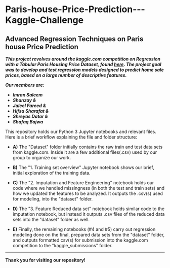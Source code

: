 # Paris-house-Price-Prediction---Kaggle-Challenge


## Advanced Regression Techniques on Paris house Price Prediction

_**This project revolves around the kaggle.com competition on Regression with a Tabular Paris Housing Price Dataset, found [here](https://www.kaggle.com/competitions/playground-series-s3e6/overview). The project goal was to develop and test regression models designed to predict home sale prices, based on a large number of descriptive features.**_

_**Our members are:**_ 
 - _**Imran Saleem**_
 - _**Shanzay &**_
 - _**Jaleel Fareed &**_
 - _**Hifsa Sharafat &**_
 - _**Shreyas Datar &**_
 - _**Shafaq Bajwa**_

This repository holds our Python 3 Jupyter notebooks and relevant files. Here is a brief workflow explaining the file and folder structure:

  - **A)** The "Dataset" folder initially contains the raw train and test data sets from kaggle.com. Inside it are a few additional files(.csv) used by our group to organize our work.
  
  - **B)** The "1. Training set overview" Jupyter notebook shows our brief, initial exploration of the training data.

  - **C)** The "2. Imputation and Feature Engineering" notebook holds our code where we handled missingness (in both the test and train sets) and how we updated the features to be analyzed. It outputs the .csv(s) used for modeling, into the "dataset" folder.

  - **D)** The "3. Feature Reduced data set" notebook holds similar code to the imputation notebook, but instead it outputs .csv files of the reduced data sets into the "dataset" folder as well.

  - **E)** Finally, the remaining notebooks (#4 and #5) carry out regression modeling done on the final, prepared data sets from the "dataset" folder, and outputs formatted csv(s) for submission into the kaggle.com competition to the "kaggle_submissions" folder.  

- - -

**Thank you for visiting our repository!**
